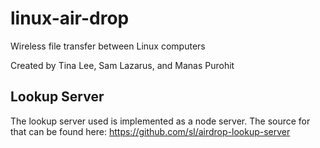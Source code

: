 # linux-air-drop
Wireless file transfer between Linux computers

Created by Tina Lee, Sam Lazarus, and Manas Purohit

## Lookup Server

The lookup server used is implemented as a node server. The source for that
can be found here: https://github.com/sl/airdrop-lookup-server
